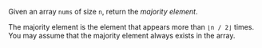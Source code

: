 Given an array `nums` of size `n`, return the *majority element*.

The majority element is the element that appears more than `⌊n / 2⌋` times. You may assume that the
majority element always exists in the array.